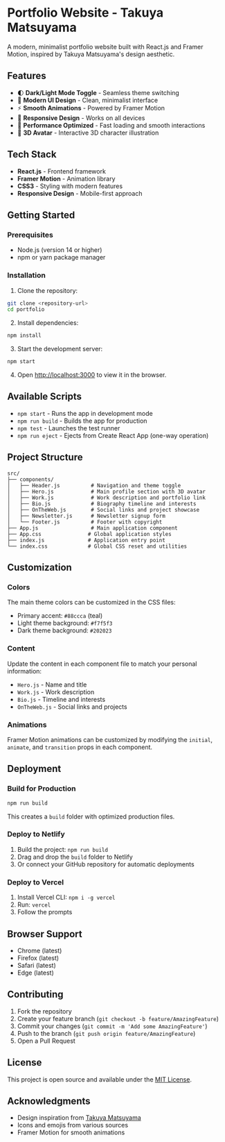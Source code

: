 # Portfolio Website - Takuya Matsuyama

A modern, minimalist portfolio website built with React.js and Framer Motion, inspired by Takuya Matsuyama's design aesthetic.

## Features

- 🌓 **Dark/Light Mode Toggle** - Seamless theme switching
- 🎨 **Modern UI Design** - Clean, minimalist interface
- ⚡ **Smooth Animations** - Powered by Framer Motion
- 📱 **Responsive Design** - Works on all devices
- 🎯 **Performance Optimized** - Fast loading and smooth interactions
- 🎨 **3D Avatar** - Interactive 3D character illustration

## Tech Stack

- **React.js** - Frontend framework
- **Framer Motion** - Animation library
- **CSS3** - Styling with modern features
- **Responsive Design** - Mobile-first approach

## Getting Started

### Prerequisites

- Node.js (version 14 or higher)
- npm or yarn package manager

### Installation

1. Clone the repository:
```bash
git clone <repository-url>
cd portfolio
```

2. Install dependencies:
```bash
npm install
```

3. Start the development server:
```bash
npm start
```

4. Open [http://localhost:3000](http://localhost:3000) to view it in the browser.

## Available Scripts

- `npm start` - Runs the app in development mode
- `npm run build` - Builds the app for production
- `npm test` - Launches the test runner
- `npm run eject` - Ejects from Create React App (one-way operation)

## Project Structure

```
src/
├── components/
│   ├── Header.js          # Navigation and theme toggle
│   ├── Hero.js            # Main profile section with 3D avatar
│   ├── Work.js            # Work description and portfolio link
│   ├── Bio.js             # Biography timeline and interests
│   ├── OnTheWeb.js        # Social links and project showcase
│   ├── Newsletter.js      # Newsletter signup form
│   └── Footer.js          # Footer with copyright
├── App.js                 # Main application component
├── App.css               # Global application styles
├── index.js              # Application entry point
└── index.css             # Global CSS reset and utilities
```

## Customization

### Colors
The main theme colors can be customized in the CSS files:
- Primary accent: `#88ccca` (teal)
- Light theme background: `#f7f5f3`
- Dark theme background: `#202023`

### Content
Update the content in each component file to match your personal information:
- `Hero.js` - Name and title
- `Work.js` - Work description
- `Bio.js` - Timeline and interests
- `OnTheWeb.js` - Social links and projects

### Animations
Framer Motion animations can be customized by modifying the `initial`, `animate`, and `transition` props in each component.

## Deployment

### Build for Production
```bash
npm run build
```

This creates a `build` folder with optimized production files.

### Deploy to Netlify
1. Build the project: `npm run build`
2. Drag and drop the `build` folder to Netlify
3. Or connect your GitHub repository for automatic deployments

### Deploy to Vercel
1. Install Vercel CLI: `npm i -g vercel`
2. Run: `vercel`
3. Follow the prompts

## Browser Support

- Chrome (latest)
- Firefox (latest)
- Safari (latest)
- Edge (latest)

## Contributing

1. Fork the repository
2. Create your feature branch (`git checkout -b feature/AmazingFeature`)
3. Commit your changes (`git commit -m 'Add some AmazingFeature'`)
4. Push to the branch (`git push origin feature/AmazingFeature`)
5. Open a Pull Request

## License

This project is open source and available under the [MIT License](LICENSE).

## Acknowledgments

- Design inspiration from [Takuya Matsuyama](https://www.craftz.dog/)
- Icons and emojis from various sources
- Framer Motion for smooth animations